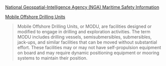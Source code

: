 [National Geospatial-Intelligence Agency (NGA) Maritime Safety Information](https://msi.nga.mil/)

[Mobile Offshore Drilling Units](https://msi.nga.mil/MODU)

> Mobile Offshore Drilling Units, or MODU, are facilities designed or modified to engage in drilling and exploration activities. The term MODU includes drilling vessels, semisubmersibles, submersibles, jack-ups, and similar facilities that can be moved without substantial effort. These facilities may or may not have self-propulsion equipment on board and may require dynamic positioning equipment or mooring systems to maintain their position.


